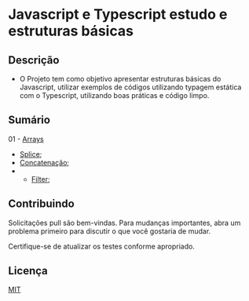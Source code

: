 # Javascript e Typescript estudo e estruturas básicas

## Descrição

* O Projeto tem como objetivo apresentar estruturas básicas do Javascript, utilizar exemplos de códigos utilizando typagem estática com o Typescript, utilizando boas práticas e código limpo.

## Sumário

01 - [Arrays](https://github.com/fcd007/Javascript-Typescript-v2/tree/main/01_Arrays)
* [Splice](https://github.com/fcd007/Javascript-Typescript-v2/tree/main/01_Arrays/ComoUsarSplice);
* [Concatenação](https://github.com/fcd007/Javascript-Typescript-v2/tree/main/01_Arrays/ConcatenarArrays);
* * [Filter](https://github.com/fcd007/Javascript-Typescript-v2/tree/main/01_Arrays/ArraysFilter);

## Contribuindo
Solicitações pull são bem-vindas. Para mudanças importantes, abra um problema primeiro para discutir o que você gostaria de mudar.

Certifique-se de atualizar os testes conforme apropriado.

## Licença
[MIT](https://choosealicense.com/licenses/mit/)
